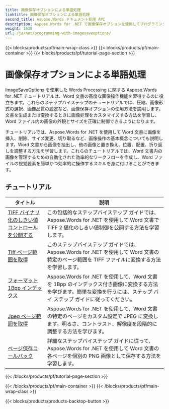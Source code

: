 ```yaml
---
title: 画像保存オプションによる単語処理
linktitle: 画像保存オプションによる単語処理
second_title: Aspose.Words ドキュメント処理 API
description: Aspose.Words for .NET で画像保存オプションを使用してプログラミングする方法を学びます。Word 文書で画像を保存および操作するためのサンプル コードを含むステップバイステップのチュートリアルです。
weight: 1630
url: /ja/net/programming-with-imagesaveoptions/
---
```


{{< blocks/products/pf/main-wrap-class >}}
{{< blocks/products/pf/main-container >}}
{{< blocks/products/pf/tutorial-page-section >}}

# 画像保存オプションによる単語処理

ImageSaveOptions を使用した Words Processing に関する Aspose.Words for .NET チュートリアルは、Word 文書の高度な画像操作機能を習得するのに役立ちます。これらのステップバイステップのチュートリアルでは、圧縮、画像形式の選択、画像品質の設定など、画像保存オプションの使用方法を説明します。文書を生成または変換するときに画像処理をカスタマイズする方法を学習し、Word ファイル内の画像の外観とサイズを正確に制御できるようになります。

チュートリアルでは、Aspose.Words for .NET を使用して Word 文書に画像を挿入、削除、サイズ変更、切り取るなど、画像操作の基本概念についても説明します。Word 文書から画像を抽出し、他の画像と置き換え、位置、配置、折り返しを調整する方法を学習します。これらのチュートリアルでは、Word 文書内の画像を管理するための自動化された効率的なワークフローを作成し、Word ファイルの視覚要素を簡単かつ効率的に操作するスキルを身に付けることができます。

 ## チュートリアル
| タイトル | 説明 |
| --- | --- |
| [TIFF バイナリ化のしきい値コントロールを公開する](./expose-threshold-control-for-tiff-binarization/) | この包括的なステップバイステップ ガイドでは、Aspose.Words for .NET を使用して Word 文書で TIFF 2 値化のしきい値制御を公開する方法を学習します。 |
| [Tiff ページ範囲を取得](./get-tiff-page-range/) | このステップバイステップ ガイドでは、Aspose.Words for .NET を使用して Word 文書の特定のページ範囲を TIFF ファイルに変換する方法を学習します。 |
| [フォーマット 1Bpp インデックス](./format-1bpp-indexed/) | Aspose.Words for .NET を使用して、Word 文書を 1Bpp のインデックス付き画像に変換する方法を学びます。簡単な変換を行うには、ステップ バイ ステップ ガイドに従ってください。 |
| [Jpeg ページ範囲を取得](./get-jpeg-page-range/) | Aspose.Words for .NET を使用して、Word 文書の特定のページをカスタム設定で JPEG に変換します。明るさ、コントラスト、解像度を段階的に調整する方法を学びます。 |
| [ページ保存コールバック](./page-saving-callback/) | 詳細なステップバイステップ ガイドに従って、Aspose.Words for .NET を使用して Word 文書の各ページを個別の PNG 画像として保存する方法を学習します。 |
{{< /blocks/products/pf/tutorial-page-section >}}

{{< /blocks/products/pf/main-container >}}
{{< /blocks/products/pf/main-wrap-class >}}

{{< blocks/products/products-backtop-button >}}
